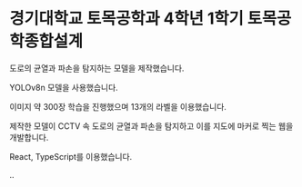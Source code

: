 # 경기대학교 토목공학과 4학년 1학기 토목공학종합설계

도로의 균열과 파손을 탐지하는 모델을 제작했습니다.

YOLOv8n 모델을 사용했습니다.

이미지 약 300장 학습을 진행했으며 13개의 라벨을 이용했습니다.

제작한 모델이 CCTV 속 도로의 균열과 파손을 탐지하고 이를 지도에 마커로 찍는 웹을 개발합니다.

React, TypeScript를 이용했습니다.

..